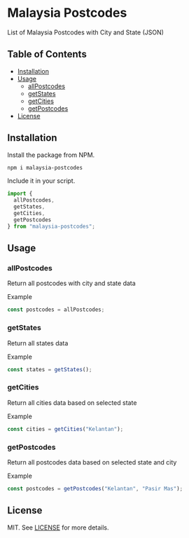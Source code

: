 # Malaysia Postcodes

List of Malaysia Postcodes with City and State (JSON)

## Table of Contents

- [Installation](#installation)
- [Usage](#usage)
  - [allPostcodes](#allPostcodes)
  - [getStates](#getStates)
  - [getCities](#getCities)
  - [getPostcodes](#getPostcodes)
- [License](#license)

## Installation

Install the package from NPM.

```bash
npm i malaysia-postcodes
```

Include it in your script.

```js
import {
  allPostcodes,
  getStates,
  getCities,
  getPostcodes
} from "malaysia-postcodes";
```

## Usage

### allPostcodes

Return all postcodes with city and state data

Example

```js
const postcodes = allPostcodes;
```

### getStates

Return all states data

Example

```js
const states = getStates();
```

### getCities

Return all cities data based on selected state

Example

```js
const cities = getCities("Kelantan");
```

###

### getPostcodes

Return all postcodes data based on selected state and city

Example

```js
const postcodes = getPostcodes("Kelantan", "Pasir Mas");
```

## License

MIT. See [LICENSE](LICENSE) for more details.
